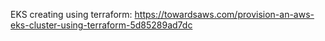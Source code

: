 EKS creating using terraform:
https://towardsaws.com/provision-an-aws-eks-cluster-using-terraform-5d85289ad7dc
